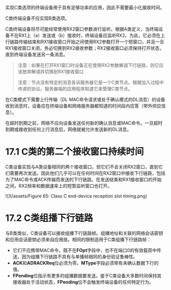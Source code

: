 实现C类选项的终端设备用于具有足够功率的应用，因此不需要最小化接收时间。

C类终端设备不应实现B类选项。

C类终端设备将尽可能经常使用RX2窗口参数进行监听。根据A类定义，当终端设备不在RX1上（a）发送或（b）接收时，终端设备应监听RX2。为此，它必须在上行链路传输结束和RX1接收窗口开始之间使用RX2参数打开一个短窗口，并且一旦RX1接收窗口关闭，务必切换到RX2接收参数；RX2接收窗口必须保持打开状态，直到终端设备发送另一条消息。

> 注意：如果在打开RX1窗口时设备正在使用RX2参数解调下行链路，则它应该放弃解调并切换到RX1接收窗口
>
> 注意：节点没有特定的消息告诉服务器它是一个C类节点。根据加入过程中传递的协议，服务器端的应用程序知道它来管理C类节点。

在C类模式下需要上行传输（DL MAC命令请求或处于确认模式的DL消息）的设备收到消息时，设备应在终端设备和网络服务器都知道的时间段内应答（带外供应信息）。

在超时到期之前，网络不应向设备发送任何新的确认消息或MAC命令。一旦超时到期或接收到任何上行消息后，网络就被允许发送新的DL消息。

# 17.1 C类的第二个接收窗口持续时间

C类设备实现与A类设备相同的两个接收窗口，但它们不会关闭RX2窗口，直到它们需要再次发送。因此他们几乎可以在任何时间在RX2窗口中接收下行链路，包括为了MAC命令或ACK传输而发送的下行链路。在发送结束和RX1接收窗口的开始之间，RX2频率和数据速率上的短暂监听窗口也打开。

![](/assets/Figure 65: Class C end-device reception slot timing.png)

# 17.2 C类组播下行链路

与B类类似，C类设备可以接收组播下行链路帧。组播地址和关联的网络会话密钥和应用会话密钥必须来自应用层。相同的限制适用于C类组播下行链路帧：

* 它们不应携带MAC命令，既不在**FOpt**字段中，也不在端口0的有效载荷中传送，因为组播下行链路不具有与单播帧相同的身份验证鲁棒性。
* **ACK**和**ADRACKReq**位必须为零。**MType**字段必须带有未确认数据下行的值。
* **FPending**位指示有更多的组播数据要发送。鉴于C类设备大多数时间保持其接收器处于活动状态，**FPending**位不会触发终端设备的任何特定行为。



